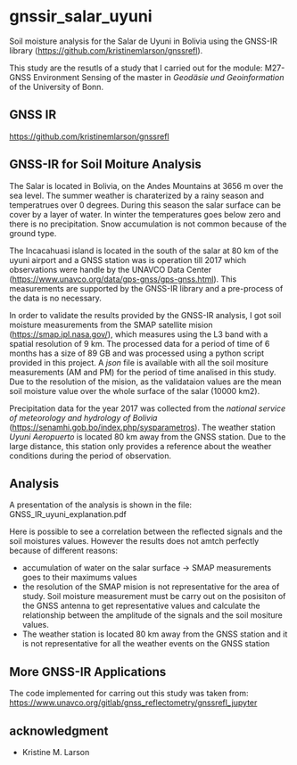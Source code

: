 # gnssir_salar_uyuni

Soil moisture analysis for the Salar de Uyuni in Bolivia using the GNSS-IR library (https://github.com/kristinemlarson/gnssrefl).

This study are the resutls of a study that I carried out for the module: M27-GNSS Environment Sensing of the master in *Geodäsie und Geoinformation* of the University of Bonn. 

## GNSS IR

https://github.com/kristinemlarson/gnssrefl

## GNSS-IR for Soil Moiture Analysis

The Salar is located in Bolivia, on the Andes Mountains at 3656 m over the sea level. The summer weather is charaterized by a rainy season and temperatrues over 0 degrees. During this season the salar surface can be cover by a layer of water. In winter the temperatures goes below zero and there is no precipitation. Snow accumulation is not common because of the ground type. 

The Incacahuasi island is located in the south of the salar at 80 km of the uyuni airport and a GNSS station was is operation till 2017 which observations were handle by the UNAVCO Data Center (https://www.unavco.org/data/gps-gnss/gps-gnss.html). This measurements are supported by the GNSS-IR library  and a pre-process of the data is no necessary.

In order to validate the results provided by the GNSS-IR analysis, I got soil moisture measurements from the SMAP satellite mision (https://smap.jpl.nasa.gov/), which measures using the L3 band with a spatial resolution of 9 km. The processed data for a period of time of 6 months has a size of 89 GB and was processed using a python script provided in this project. A *json* file is available with all the soil mositure measurements (AM and PM) for the period of time analised in this study. Due to the resolution of the mision, as the validataion values are the mean soil moisture value over the whole surface of the salar (10000 km2). 

Precipitation data for the year 2017 was collected from the *national service of meteorology and hydrology of Bolivia* (https://senamhi.gob.bo/index.php/sysparametros). The weather station *Uyuni Aeropuerto* is located 80 km away from the GNSS station. Due to the large distance, this station only provides a reference about the weather conditions during the period of observation.

## Analysis

A presentation of the analysis is shown in the file: GNSS_IR_uyuni_explanation.pdf

Here is possible to see a correlation between the reflected signals and the soil moistures values. However the results does not amtch perfectly because of different reasons:

- accumulation of water on the salar surface -> SMAP measurements goes to their maximums values
- the resolution of the SMAP mision is not representative for the area of study. Soil moisture measurement must be carry out on the posisiton of the GNSS antenna to get representative values and calculate the relationship between the amplitude of the signals and the soil mositure values.
- The weather station is located 80 km away from the GNSS station and it is not representative for all the weather events on the GNSS station

## More GNSS-IR Applications

The code implemented for carring out this study was taken from: https://www.unavco.org/gitlab/gnss_reflectometry/gnssrefl_jupyter

## acknowledgment

- Kristine M. Larson

